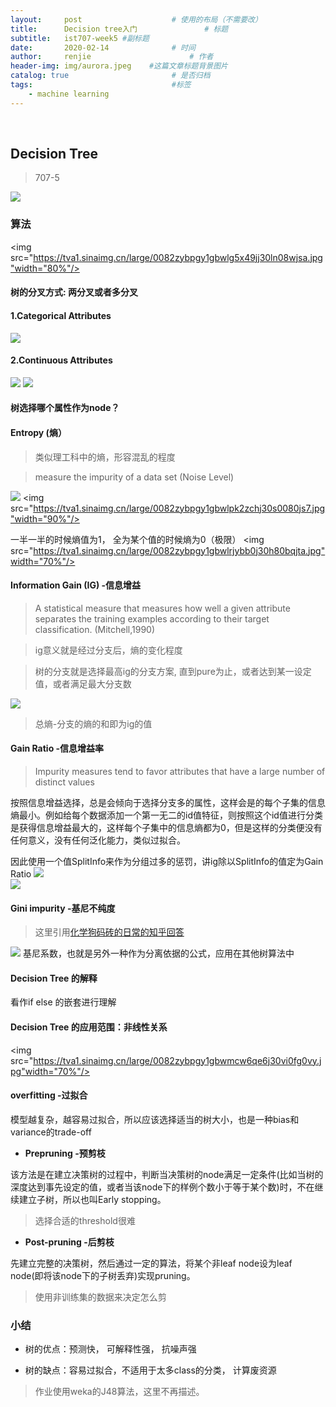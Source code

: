 ```yaml
---
layout:     post                    # 使用的布局（不需要改）
title:      Decision tree入门               # 标题 
subtitle:   ist707-week5 #副标题
date:       2020-02-14              # 时间
author:     renjie                      # 作者
header-img: img/aurora.jpeg    #这篇文章标题背景图片
catalog: true                       # 是否归档
tags:                               #标签
    - machine learning
---
```

<font size="4"></font><br />
## Decision Tree
> 707-5

![](https://tva1.sinaimg.cn/large/0082zybpgy1gbvcy5ys3mj313c0tyqa1.jpg)

### 算法
<img src="https://tva1.sinaimg.cn/large/0082zybpgy1gbwlg5x49jj30ln08wjsa.jpg"width="80%"/>

#### 树的分叉方式: 两分叉或者多分叉
#### 1.Categorical Attributes
![](https://tva1.sinaimg.cn/large/0082zybpgy1gbwlkd7ce1j30tu0kmq5i.jpg)
#### 2.Continuous Attributes
![](https://tva1.sinaimg.cn/large/0082zybpgy1gbwlkaiegrj30v60jqwhc.jpg)
![](https://tva1.sinaimg.cn/large/0082zybpgy1gbwlmcbhp3j30sm0fodiv.jpg)

#### 树选择哪个属性作为node？

#### Entropy (熵）
> 类似理工科中的熵，形容混乱的程度

> measure the impurity of a data set (Noise Level)

![](https://tva1.sinaimg.cn/large/0082zybpgy1gbwlpapyhuj30nn02kq34.jpg)
<img src="https://tva1.sinaimg.cn/large/0082zybpgy1gbwlpk2zchj30s0080js7.jpg"width="90%"/>

一半一半的时候熵值为1， 全为某个值的时候熵为0（极限）
<img src="https://tva1.sinaimg.cn/large/0082zybpgy1gbwlrjybb0j30h80bqjta.jpg"width="70%"/>


#### Information Gain (IG) -信息增益
> A statistical measure that measures how well a given attribute separates the training examples according to their target classification. (Mitchell,1990)

> ig意义就是经过分支后，熵的变化程度

> 树的分支就是选择最高ig的分支方案, 直到pure为止，或者达到某一设定值，或者满足最大分支数

![](https://tva1.sinaimg.cn/large/0082zybpgy1gbwlxwcuxfj30sa0ju78e.jpg)

> 总熵-分支的熵的和即为ig的值


#### Gain Ratio -信息增益率
> Impurity measures tend to favor attributes that have a large number of distinct values

按照信息增益选择，总是会倾向于选择分支多的属性，这样会是的每个子集的信息熵最小。例如给每个数据添加一个第一无二的id值特征，则按照这个id值进行分类是获得信息增益最大的，这样每个子集中的信息熵都为0，但是这样的分类便没有任何意义，没有任何泛化能力，类似过拟合。

因此使用一个值SplitInfo来作为分组过多的惩罚，讲ig除以SplitInfo的值定为Gain Ratio
![](https://tva1.sinaimg.cn/large/0082zybpgy1gbwm5yqb1tj309001rt8o.jpg)  
![](https://tva1.sinaimg.cn/large/0082zybpgy1gbwm6axa0hj305h01s3yd.jpg)

#### Gini impurity -基尼不纯度
> 这里引用[化学狗码砖的日常的知乎回答](https://zhuanlan.zhihu.com/p/27905967)

![](https://tva1.sinaimg.cn/large/0082zybpgy1gbwm9i1pd8j30jp0b1ab8.jpg)
基尼系数，也就是另外一种作为分离依据的公式，应用在其他树算法中

#### Decision Tree 的解释
看作if else 的嵌套进行理解

#### Decision Tree 的应用范围：非线性关系
<img src="https://tva1.sinaimg.cn/large/0082zybpgy1gbwmcw6qe6j30vi0fg0vy.jpg"width="70%"/>

#### overfitting -过拟合 

模型越复杂，越容易过拟合，所以应该选择适当的树大小，也是一种bias和variance的trade-off

- **Prepruning -预剪枝**

该方法是在建立决策树的过程中，判断当决策树的node满足一定条件(比如当树的深度达到事先设定的值，或者当该node下的样例个数小于等于某个数)时，不在继续建立子树，所以也叫Early stopping。
> 选择合适的threshold很难

- **Post-pruning -后剪枝**

先建立完整的决策树，然后通过一定的算法，将某个非leaf node设为leaf node(即将该node下的子树丢弃)实现pruning。
> 使用非训练集的数据来决定怎么剪


### 小结

- 树的优点：预测快， 可解释性强， 抗噪声强

- 树的缺点：容易过拟合，不适用于太多class的分类， 计算废资源

> 作业使用weka的J48算法，这里不再描述。